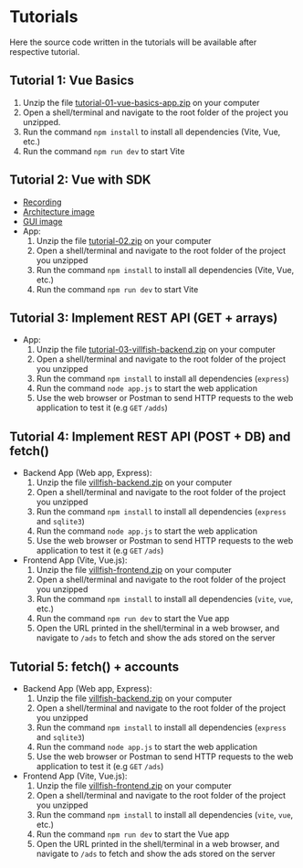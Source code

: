 # Tutorials
Here the source code written in the tutorials will be available after respective tutorial.

## Tutorial 1: Vue Basics
1. Unzip the file [tutorial-01-vue-basics-app.zip](files/tutorial-01-vue-basics-app.zip) on your computer
2. Open a shell/terminal and navigate to the root folder of the project you unzipped.
3. Run the command `npm install` to install all dependencies (Vite, Vue, etc.)
4. Run the command `npm run dev` to start Vite

## Tutorial 2: Vue with SDK
* [Recording](https://www.youtube.com/watch?v=Zn7crbzG2bw)
* [Architecture image](./files/tutorial-02/architecture.png)
* [GUI image](./files/tutorial-02/gui.png)
* App:
	1. Unzip the file [tutorial-02.zip](files/tutorial-02/tutorial-02.zip) on your computer
	2. Open a shell/terminal and navigate to the root folder of the project you unzipped
	3. Run the command `npm install` to install all dependencies (Vite, Vue, etc.)
	4. Run the command `npm run dev` to start Vite

## Tutorial 3: Implement REST API (GET + arrays)
* App:
	1. Unzip the file [tutorial-03-villfish-backend.zip](files/tutorial-03-villfish-backend.zip) on your computer
	2. Open a shell/terminal and navigate to the root folder of the project you unzipped
	3. Run the command `npm install` to install all dependencies (`express`)
	4. Run the command `node app.js` to start the web application
	5. Use the web browser or Postman to send HTTP requests to the web application to test it (e.g `GET` `/adds`)

## Tutorial 4: Implement REST API (POST + DB) and fetch()
* Backend App (Web app, Express):
	1. Unzip the file [villfish-backend.zip](files/tutorial-04/villfish-backend.zip) on your computer
	2. Open a shell/terminal and navigate to the root folder of the project you unzipped
	3. Run the command `npm install` to install all dependencies (`express` and `sqlite3`)
	4. Run the command `node app.js` to start the web application
	5. Use the web browser or Postman to send HTTP requests to the web application to test it (e.g `GET` `/ads`)
* Frontend App (Vite, Vue.js):
	1. Unzip the file [villfish-frontend.zip](files/tutorial-04/villfish-frontend.zip) on your computer
	2. Open a shell/terminal and navigate to the root folder of the project you unzipped
	3. Run the command `npm install` to install all dependencies (`vite`, `vue`, etc.)
	4. Run the command `npm run dev` to start the Vue app
	5. Open the URL printed in the shell/terminal in a web browser, and navigate to `/ads` to fetch and show the ads stored on the server

## Tutorial 5: fetch() + accounts
* Backend App (Web app, Express):
	1. Unzip the file [villfish-backend.zip](files/tutorial-05/villfish-backend.zip) on your computer
	2. Open a shell/terminal and navigate to the root folder of the project you unzipped
	3. Run the command `npm install` to install all dependencies (`express` and `sqlite3`)
	4. Run the command `node app.js` to start the web application
	5. Use the web browser or Postman to send HTTP requests to the web application to test it (e.g `GET` `/ads`)
* Frontend App (Vite, Vue.js):
	1. Unzip the file [villfish-frontend.zip](files/tutorial-05/villfish-frontend.zip) on your computer
	2. Open a shell/terminal and navigate to the root folder of the project you unzipped
	3. Run the command `npm install` to install all dependencies (`vite`, `vue`, etc.)
	4. Run the command `npm run dev` to start the Vue app
	5. Open the URL printed in the shell/terminal in a web browser, and navigate to `/ads` to fetch and show the ads stored on the server